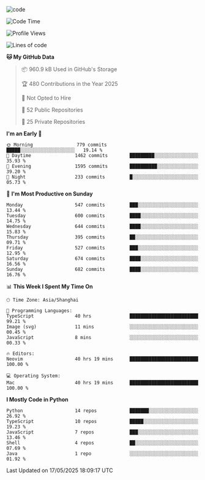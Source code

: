 
<!--
**liuyaanng/liuyaanng** is a ✨ _special_ ✨ repository because its `README.md` (this file) appears on your GitHub profile.

Here are some ideas to get you started:

- 🔭 I’m currently working on ...
- 🌱 I’m currently learning ...
- 👯 I’m looking to collaborate on ...
- 🤔 I’m looking for help with ...
- 💬 Ask me about ...
- 📫 How to reach me: ...
- 😄 Pronouns: ...
- ⚡ Fun fact: ...
-->


![code](https://cdn.jsdelivr.net/gh/liuyaanng/liuyaanng@1.0/code.gif) 

<!--START_SECTION:waka-->
![Code Time](http://img.shields.io/badge/Code%20Time-1%2C467%20hrs%2020%20mins-blue)

![Profile Views](http://img.shields.io/badge/Profile%20Views-0-blue)

![Lines of code](https://img.shields.io/badge/From%20Hello%20World%20I%27ve%20Written-21.1%20million%20lines%20of%20code-blue)

**🐱 My GitHub Data** 

> 📦 960.9 kB Used in GitHub's Storage 
 > 
> 🏆 480 Contributions in the Year 2025
 > 
> 🚫 Not Opted to Hire
 > 
> 📜 52 Public Repositories 
 > 
> 🔑 25 Private Repositories 
 > 
**I'm an Early 🐤** 

```text
🌞 Morning                779 commits         █████░░░░░░░░░░░░░░░░░░░░   19.14 % 
🌆 Daytime                1462 commits        █████████░░░░░░░░░░░░░░░░   35.93 % 
🌃 Evening                1595 commits        ██████████░░░░░░░░░░░░░░░   39.20 % 
🌙 Night                  233 commits         █░░░░░░░░░░░░░░░░░░░░░░░░   05.73 % 
```
📅 **I'm Most Productive on Sunday** 

```text
Monday                   547 commits         ███░░░░░░░░░░░░░░░░░░░░░░   13.44 % 
Tuesday                  600 commits         ████░░░░░░░░░░░░░░░░░░░░░   14.75 % 
Wednesday                644 commits         ████░░░░░░░░░░░░░░░░░░░░░   15.83 % 
Thursday                 395 commits         ██░░░░░░░░░░░░░░░░░░░░░░░   09.71 % 
Friday                   527 commits         ███░░░░░░░░░░░░░░░░░░░░░░   12.95 % 
Saturday                 674 commits         ████░░░░░░░░░░░░░░░░░░░░░   16.56 % 
Sunday                   682 commits         ████░░░░░░░░░░░░░░░░░░░░░   16.76 % 
```


📊 **This Week I Spent My Time On** 

```text
🕑︎ Time Zone: Asia/Shanghai

💬 Programming Languages: 
TypeScript               40 hrs              █████████████████████████   99.21 % 
Image (svg)              11 mins             ░░░░░░░░░░░░░░░░░░░░░░░░░   00.45 % 
JavaScript               8 mins              ░░░░░░░░░░░░░░░░░░░░░░░░░   00.33 % 

🔥 Editors: 
Neovim                   40 hrs 19 mins      █████████████████████████   100.00 % 

💻 Operating System: 
Mac                      40 hrs 19 mins      █████████████████████████   100.00 % 
```

**I Mostly Code in Python** 

```text
Python                   14 repos            ███████░░░░░░░░░░░░░░░░░░   26.92 % 
TypeScript               10 repos            █████░░░░░░░░░░░░░░░░░░░░   19.23 % 
JavaScript               7 repos             ███░░░░░░░░░░░░░░░░░░░░░░   13.46 % 
Shell                    4 repos             ██░░░░░░░░░░░░░░░░░░░░░░░   07.69 % 
Java                     1 repo              ░░░░░░░░░░░░░░░░░░░░░░░░░   01.92 % 
```




 Last Updated on 17/05/2025 18:09:17 UTC
<!--END_SECTION:waka-->
